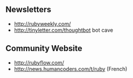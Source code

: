 ## Newsletters
* http://rubyweekly.com/
* http://tinyletter.com/thoughtbot bot cave

## Community Website
* http://rubyflow.com/
* http://news.humancoders.com/t/ruby (French)

